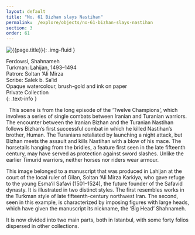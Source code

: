 ```yaml
---
layout: default
title: "No. 61 Bizhan slays Nastihan"
permalink:  /explore/objects/no-61-bizhan-slays-nastihan
section: 3
order: 61
---
```

![{{page.title}}]({{site.baseurl}}/images/pages/{{page.order}}.jpeg){: .img-fluid }

Ferdowsi, Shahnameh  
Turkman: Lahijan, 1493–1494  
Patron: Soltan ‘Ali Mirza  
Scribe: Salek b. Sa‘id  
Opaque watercolour, brush-gold and ink on paper  
Private Collection  
{: .text-info }

 
This scene is from the long episode of the ‘Twelve Champions’,
which involves a series of single combats between Iranian and
Turanian warriors. The encounter between the Iranian Bizhan and the
Turanian Nastihan follows Bizhan’s first successful combat in which
he killed Nastihan’s brother, Human. The Turanians retaliated by
launching a night attack, but Bizhan meets the assault and kills
Nastihan with a blow of his mace. The horsetails hanging from the
bridles, a feature first seen in the late fifteenth century, may have
served as protection against sword slashes. Unlike the earlier
Timurid warriors, neither horses nor riders wear armour.

This image
belonged to a manuscript that was produced in Lahijan at the court of
the local ruler of Gilan, Soltan ‘Ali Mirza Karkiya, who gave
refuge to the young Esma‘il Safavi (1501–1524), the future founder
of the Safavid dynasty. It is illustrated in two distinct styles. The
first resembles works in the Turkman style of late fifteenth-century
northwest Iran. The second, seen in this example, is characterized by
imposing figures with
large heads, which have given the manuscript its nickname, the ‘Big
Head’ Shahnameh.

It is now divided
into two main parts, both in Istanbul, with some forty folios
dispersed in other collections.
